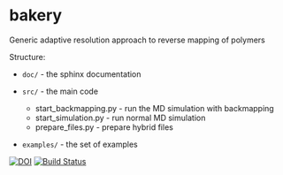 bakery
===========================

Generic adaptive resolution approach to reverse mapping of polymers

Structure:

 - ``doc/``  - the sphinx documentation
 - ``src/``  - the main code

   - start_backmapping.py - run the MD simulation with backmapping
   - start_simulation.py - run normal MD simulation
   - prepare_files.py - prepare hybrid files

 - ``examples/`` - the set of examples

[![DOI](https://zenodo.org/badge/20122/MrTheodor/bakery.svg)](https://zenodo.org/badge/latestdoi/20122/MrTheodor/bakery)
[![Build Status](https://travis-ci.org/bakery-cg2at/bakery.svg?branch=devel)](https://travis-ci.org/bakery-cg2at/bakery)
